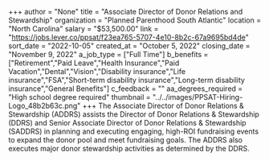 +++
author = "None"
title = "Associate Director of Donor Relations and Stewardship"
organization = "Planned Parenthood South Atlantic"
location = "North Carolina"
salary = "$53,500.00"
link = "https://jobs.lever.co/ppsat/f23ea765-5707-4e10-8b2c-67a9695bd4de"
sort_date = "2022-10-05"
created_at = "October 5, 2022"
closing_date = "November 9, 2022"
a_job_type = ["Full Time"]
b_benefits = ["Retirement","Paid Leave","Health Insurance","Paid Vacation","Dental","Vision","Disability insurance","Life insurance","FSA","Short-term disability insurance","Long-term disability insurance","General Benefits"]
c_feedback = ""
aa_degrees_required = "High school degree required"
thumbnail = "../../images/PPSAT-Hiring-Logo_48b2b63c.png"
+++
The Associate Director of Donor Relations & Stewardship (ADDRS) assists the Director of Donor Relations & Stewardship (DDRS) and Senior Associate Director of Donor Relations & Stewardship (SADDRS) in planning and executing engaging, high-ROI fundraising events to expand the donor pool and meet fundraising goals. The ADDRS also executes major donor stewardship activities as determined by the DDRS.